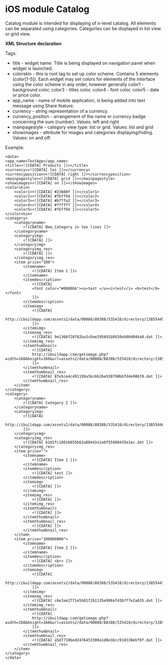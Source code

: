 # iOS module Catalog
Catalog module is intended for displaying of n-level catalog. All elements can be separated using categories. Categories can be displayed in list view or grid view.

**XML Structure declaration**

Tags:
- title - widget name. Title is being displayed on navigation panel when widget is launched.
- colorskin - this is root tag to set up color scheme. Contains 5 elements (color[1-5]). Each widget may set colors for elements of the interface using the color scheme in any order, however generally color1 - background color, color3 - titles color, color4 - font color, color5 - date or price color.
- app_name - name of mobile application, is being added into text message using Share feature.
- currency - string representation of a currency.
- currency_position - arrangement of the name or currency badge concerning the sum (number). Values: left and right
- mainpagestyle - category view type: list or grid. Values: list and grid
- showimages - attribute for images and categories displaying/hiding. Values: on and off.

Example:


    <data>
    <app_name>TestApp</app_name>
    <title><![CDATA[ Products ]]></title>
    <currency><![CDATA[ lei ]]></currency>
    <currencyposition><![CDATA[ right ]]></currencyposition>
    <mainpagestyle><![CDATA[ grid ]]></mainpagestyle>
    <showimages><![CDATA[ on ]]></showimages>
    <colorskin>
        <color1><![CDATA[ #23660f ]]></color1>
        <color2><![CDATA[ #fbff94 ]]></color2>
        <color3><![CDATA[ #b7ffa2 ]]></color3>
        <color4><![CDATA[ #ffffff ]]></color4>
        <color5><![CDATA[ #fbff94 ]]></color5>
    </colorskin>
    <category>
        <categoryname>
            <![CDATA[ New_Category in two lines ]]>
        </categoryname>
        <categoryimg>
            <![CDATA[ ]]>
        </categoryimg>
        <categoryimg_res>
            <![CDATA[ ]]>
        </categoryimg_res>
        <item price="100">
            <itemname>
                <![CDATA[ Item 1 ]]>
            </itemname>
            <itemdescription>
                <![CDATA[
                <font color="#0000bb"><u>test </u><i>test</i> <b>test</b></font>
                ]]>
            </itemdescription>
            <itemimg>
                <![CDATA[
                http://ibuildapp.com/assets2/data/00088/88388/535410/directory/1385544595.jpg
                ]]>
            </itemimg>
            <itemimg_res>
                <![CDATA[ 9e1366f28f82ba3c0ae295691b8920eb904044a0.dat ]]>
            </itemimg_res>
            <itemthumbnail>
                <![CDATA[
                http://ibuildapp.com/getimage.php?width=160&height=160&url=assets2/data/00088/88388/535410/directory/1385544595.jpg
                ]]>
            </itemthumbnail>
            <itemthumbnail_res>
                <![CDATA[ 8fe5ce4c491199a5bc6b26e938790bbfd4e986f0.dat ]]>
            </itemthumbnail_res>
        </item>
    </category>
    <category>
        <categoryname>
            <![CDATA[ Category 2 ]]>
        </categoryname>
        <categoryimg>
            <![CDATA[
            http://ibuildapp.com/assets2/data/00088/88388/535410/directory/1385544680.jpg
            ]]>
        </categoryimg>
        <categoryimg_res>
            <![CDATA[ b181fc18016655b63a08441e1a6f55480435e1ec.dat ]]>
        </categoryimg_res>
        <item price="">
            <itemname>
                <![CDATA[ Item 1 ]]>
            </itemname>
            <itemdescription>
                <![CDATA[ test ]]>
            </itemdescription>
            <itemimg>
                <![CDATA[ ]]>
            </itemimg>
            <itemimg_res>
                <![CDATA[ ]]>
            </itemimg_res>
            <itemthumbnail>
                <![CDATA[ ]]>
            </itemthumbnail>
            <itemthumbnail_res>
                <![CDATA[ ]]>
            </itemthumbnail_res>
        </item>
        <item price="100000000">
            <itemname>
                <![CDATA[ Item 2 ]]>
            </itemname>
            <itemdescription>
                <![CDATA[ <br> ]]>
            </itemdescription>
            <itemimg>
                <![CDATA[
                http://ibuildapp.com/assets2/data/00088/88388/535410/directory/1385544760.jpg
                ]]>
            </itemimg>
            <itemimg_res>
                <![CDATA[ c6e3ae27f1e5b81f2b1135e998af43b7f7e2a635.dat ]]>
            </itemimg_res>
            <itemthumbnail>
                <![CDATA[
                http://ibuildapp.com/getimage.php?width=160&height=160&url=assets2/data/00088/88388/535410/directory/1385544760.jpg
                ]]>
            </itemthumbnail>
            <itemthumbnail_res>
                <![CDATA[ a5d7710bed2476453300a1d8e16cc910338ebf0f.dat ]]>
            </itemthumbnail_res>
        </item>
    </category>
    </data>
